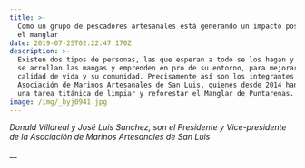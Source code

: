 ```yaml
---
title: >-
  Como un grupo de pescadores artesanales está generando un impacto positivo en
  el manglar
date: 2019-07-25T02:22:47.170Z
description: >-
  Existen dos tipos de personas, las que esperan a todo se los hagan y las que
  se arrollan las mangas y emprenden en pro de su entorno, para mejorar su
  calidad de vida y su comunidad. Precisamente así son los integrantes de la
  Asociación de Marinos Artesanales de San Luis, quienes desde 2014 han empezado
  una tarea titánica de limpiar y reforestar el Manglar de Puntarenas.
image: /img/_byj0941.jpg
---
```

_Donald Villareal y José Luis Sanchez, son el Presidente y Vice-presidente de la Asociación de Marinos Artesanales de San Luis_



__
